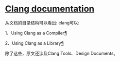 # [Clang documentation](https://clang.llvm.org/docs/index.html#)

从文档的目录结构可以看出: clang可以:

1、Using Clang as a Compiler[¶](https://clang.llvm.org/docs/index.html#using-clang-as-a-compiler)

2、Using Clang as a Library[¶](https://clang.llvm.org/docs/index.html#using-clang-as-a-library)

除了这些，原文还涉及Clang Tools、Design Documents。